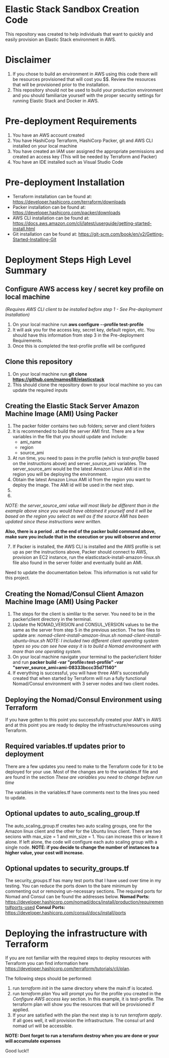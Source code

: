 # Elastic Stack Sandbox Creation Code
This repository was created to help individuals that want to quickly and easily provision an Elastic Stack environment in AWS.  

# Disclaimer
1. If you chose to build an environment in AWS using this code there will be resources provisioned that will cost you $$. Review the resources that will be provisioned prior to the installation.
2. This repository should not be used to build your production environment and you should familiarize yourself with the proper security settings for running Elastic Stack and Docker in AWS.  

# Pre-deployment Requirements
1. You have an AWS account created
2. You have HashiCorp Terraform, HashiCorp Packer, git and AWS CLI installed on your local machine
3. You have created an IAM user assigned the appropriate permissions and created an access key (This will be needed by Terraform and Packer)
4. You have an IDE installed such as Visual Studio Code

# Pre-deployment Installation
* Terraform installation can be found at: https://developer.hashicorp.com/terraform/downloads
* Packer installation can be found at: https://developer.hashicorp.com/packer/downloads
* AWS CLI installation can be found at: https://docs.aws.amazon.com/cli/latest/userguide/getting-started-install.html
* Git installation can be found at: https://git-scm.com/book/en/v2/Getting-Started-Installing-Git

# Deployment Steps High Level Summary

## Configure AWS access key / secret key profile on local machine 
*(Requires AWS CLI client to be installed before step 1 - See Pre-deployment Installation)*
1. On your local machine run **aws configure --profile test-profile**
2. It will ask you for the access key, secret key, default region, etc.  You should have this information from step 3 in the Pre-deployment Requirements. 
3. Once this is completed the test-profile profile will be configured

## Clone this repository
1. On your local machine run **git clone https://github.com/mamos88/elasticstack**
2. This should clone the repository down to your local machine so you can update the required inputs

## Creating the Elastic Stack Server Amazon Machine Image (AMI) Using Packer
1. The packer folder contains two sub folders; server and client folders
2. It is recommended to build the server AMI first.  There are a few variables in the file that you should update and include:
   * ami_name
   * region
   * source_ami
3. At run time, you need to pass in the profile (which is *test-profile* based on the instructions above) and server_source_ami variables.  The server_source_ami would be the latest Amazon Linux AMI id in the region you will be deploying the environment.
4. Obtain the latest Amazon Linux AMI id from the region you want to deploy the image. The AMI id will be used in the next step.
5. 
6. 

   *NOTE: the server_source_ami value will most likely be different than in the example above since you would have obtained it yourself and it will be based on the region you select as well as if the source AMI has been updated since these instructions were written.*

   **Also, there is a period . at the end of the packer build command above, make sure you include that in the execution or you will observe and error**
   
7. If Packer is installed, the AWS CLI is installed and the AWS profile is set up as per the instructions above, Packer should connect to AWS, provision an EC2 instance, run the elasticstack-install-amazon-linux.sh file also found in the server folder and eventually build an AMI.  

Need to update the documentation below.  This information is not valid for this project.

## Creating the Nomad/Consul Client Amazon Machine Image (AMI) Using Packer
1. The steps for the client is simlilar to the server.  You need to be in the packer\client directory in the terminal.  
2. Update the NOMAD_VERSION and CONSUL_VERSION values to be the same as the server from step 5 in the previous section. The two files to update are: 
   *nomad-client-install-amazon-linux.sh* *nomad-client-install-ubuntu-linux.sh* 
*NOTE: I included two different client operating system types so you can see how easy it is to build a Nomad environment with more than one operating system.*
3. On your local machine  navigate your terminal to the packer\client folder and run **packer build -var "profile=test-profile" -var "server_source_ami=ami-08333bccc35d71140"**
4. If everything is successful, you will have three AMI's successfully created that when started by Terraform will run a fully functional Nomad/Consul environment with 3 server nodes and two client nodes.

## Deploying the Nomad/Consul Environment using Terraform
If you have gotten to this point you successfully created your AMI's in AWS and at this point you are ready to deploy the infrastructure/resources using Terraform. 

## Required variables.tf updates prior to deployment
There are a few updates you need to make to the Terraform code for it to be deployed for your use.  Most of the changes are to the variables.tf file and are found in the section *These are variables you need to change before run time*

The variables in the variables.tf have comments next to the lines you need to update. 

## Optional updates to auto_scaling_group.tf
The auto_scaling_group.tf creates two auto scaling groups, one for the Amazon linux client and the other for the Ubuntu linux client.  There are two secions with max_size = 1 and min_size = 1.  You can increase this or leave it alone. If left alone, the code will configure each auto scaling group with a single node.
**NOTE: if you decide to change the number of instances to a higher value, your cost will increase.**

## Optional updates to security_groups.tf
The security_groups.tf has many test ports that I have used over time in my testing.  You can reduce the ports down to the bare minimum by commenting out or removing un-necessary sections.  The required ports for Nomad and Consul can be found the addresses below.
**Nomad Ports:** https://developer.hashicorp.com/nomad/docs/install/production/requirements#ports-used
**Consul Ports:** https://developer.hashicorp.com/consul/docs/install/ports

# Deploying the infrastructure with Terraform
If you are not familiar with the required steps to deploy resources with Terraform you can find information here https://developer.hashicorp.com/terraform/tutorials/cli/plan.  

The following steps should be performed:
1. run *terraform init* in the same directory where the main.tf is located.  
2. run *terraform plan* 
    You will prompt you for the profile you created in the *Configure AWS access key* section.  In this example, it is test-profile.  The terraform plan will show you the resources that will be provisioned if applied.
3. If your are satisfied with the plan the next step is to run *terraform apply*.  If all goes well, it will provision the infrastructure.  The consul url and nomad url will be accessible.  

**NOTE: Dont forget to run a terraform destroy when you are done or your will accumulate expenses**

Good luck!!


 
